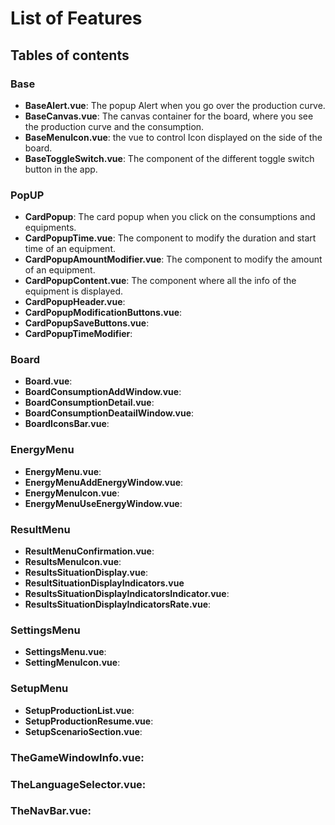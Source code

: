 # List of Features

## Tables of contents


### Base
- **BaseAlert.vue**: The popup Alert when you go over the production curve.
- **BaseCanvas.vue**: The canvas container for the board, where you see the production curve and the consumption.
- **BaseMenuIcon.vue**: the vue to control Icon displayed on the side of the board.
- **BaseToggleSwitch.vue**: The component of the different toggle switch button in the app.



### PopUP
- **CardPopup**: The card popup when you click on the consumptions and equipments.
- **CardPopupTime.vue**: The component to modify the duration and start time of an equipment.
- **CardPopupAmountModifier.vue**: The component to modify the amount of an equipment.
- **CardPopupContent.vue**: The component where all the info of the equipment is displayed.
- **CardPopupHeader.vue**:
- **CardPopupModificationButtons.vue**:
- **CardPopupSaveButtons.vue**:
- **CardPopupTimeModifier**:


### Board
- **Board.vue**:
- **BoardConsumptionAddWindow.vue**:
- **BoardConsumptionDetail.vue**:
- **BoardConsumptionDeatailWindow.vue**:
- **BoardIconsBar.vue**:


### EnergyMenu
- **EnergyMenu.vue**:
- **EnergyMenuAddEnergyWindow.vue**:
- **EnergyMenuIcon.vue**:
- **EnergyMenuUseEnergyWindow.vue**:


### ResultMenu
- **ResultMenuConfirmation.vue**:
- **ResultsMenuIcon.vue**:
- **ResultsSituationDisplay.vue**:
- **ResultSituationDisplayIndicators.vue**
- **ResultsSituationDisplayIndicatorsIndicator.vue**:
- **ResultsSituationDisplayIndicatorsRate.vue**:



### SettingsMenu
- **SettingsMenu.vue**:
- **SettingMenuIcon.vue**:


### SetupMenu
- **SetupProductionList.vue**:
- **SetupProductionResume.vue**:
- **SetupScenarioSection.vue**:


### TheGameWindowInfo.vue:


### TheLanguageSelector.vue:


### TheNavBar.vue:
